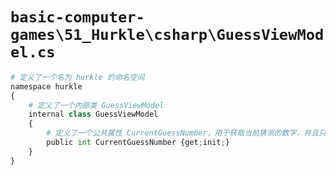 # `basic-computer-games\51_Hurkle\csharp\GuessViewModel.cs`

```py
# 定义了一个名为 hurkle 的命名空间
namespace hurkle
{
    # 定义了一个内部类 GuessViewModel
    internal class GuessViewModel
    {
        # 定义了一个公共属性 CurrentGuessNumber，用于获取当前猜测的数字，并且只能在初始化时设置
        public int CurrentGuessNumber {get;init;}
    }
}
```